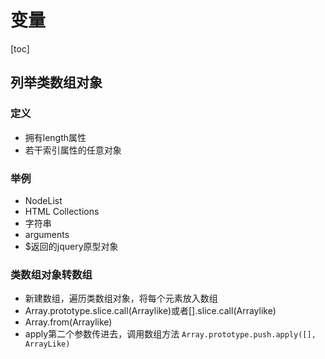 # 变量

[toc]

## 列举类数组对象

### 定义

- 拥有length属性
- 若干索引属性的任意对象

### 举例

- NodeList
- HTML Collections
- 字符串
- arguments
- $返回的jquery原型对象

### 类数组对象转数组

- 新建数组，遍历类数组对象，将每个元素放入数组
- Array.prototype.slice.call(Arraylike)或者[].slice.call(Arraylike)
- Array.from(Arraylike)
- apply第二个参数传进去，调用数组方法 `Array.prototype.push.apply([], ArrayLike)`
